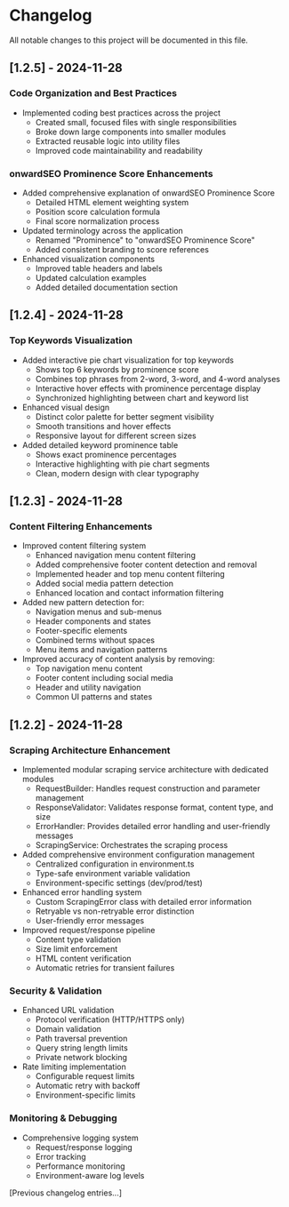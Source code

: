 # Changelog

All notable changes to this project will be documented in this file.

## [1.2.5] - 2024-11-28

### Code Organization and Best Practices
- Implemented coding best practices across the project
  - Created small, focused files with single responsibilities
  - Broke down large components into smaller modules
  - Extracted reusable logic into utility files
  - Improved code maintainability and readability

### onwardSEO Prominence Score Enhancements
- Added comprehensive explanation of onwardSEO Prominence Score
  - Detailed HTML element weighting system
  - Position score calculation formula
  - Final score normalization process
- Updated terminology across the application
  - Renamed "Prominence" to "onwardSEO Prominence Score"
  - Added consistent branding to score references
- Enhanced visualization components
  - Improved table headers and labels
  - Updated calculation examples
  - Added detailed documentation section

## [1.2.4] - 2024-11-28

### Top Keywords Visualization
- Added interactive pie chart visualization for top keywords
  - Shows top 6 keywords by prominence score
  - Combines top phrases from 2-word, 3-word, and 4-word analyses
  - Interactive hover effects with prominence percentage display
  - Synchronized highlighting between chart and keyword list
- Enhanced visual design
  - Distinct color palette for better segment visibility
  - Smooth transitions and hover effects
  - Responsive layout for different screen sizes
- Added detailed keyword prominence table
  - Shows exact prominence percentages
  - Interactive highlighting with pie chart segments
  - Clean, modern design with clear typography

## [1.2.3] - 2024-11-28

### Content Filtering Enhancements
- Improved content filtering system
  - Enhanced navigation menu content filtering
  - Added comprehensive footer content detection and removal
  - Implemented header and top menu content filtering
  - Added social media pattern detection
  - Enhanced location and contact information filtering
- Added new pattern detection for:
  - Navigation menus and sub-menus
  - Header components and states
  - Footer-specific elements
  - Combined terms without spaces
  - Menu items and navigation patterns
- Improved accuracy of content analysis by removing:
  - Top navigation menu content
  - Footer content including social media
  - Header and utility navigation
  - Common UI patterns and states

## [1.2.2] - 2024-11-28

### Scraping Architecture Enhancement
- Implemented modular scraping service architecture with dedicated modules
  - RequestBuilder: Handles request construction and parameter management
  - ResponseValidator: Validates response format, content type, and size
  - ErrorHandler: Provides detailed error handling and user-friendly messages
  - ScrapingService: Orchestrates the scraping process
- Added comprehensive environment configuration management
  - Centralized configuration in environment.ts
  - Type-safe environment variable validation
  - Environment-specific settings (dev/prod/test)
- Enhanced error handling system
  - Custom ScrapingError class with detailed error information
  - Retryable vs non-retryable error distinction
  - User-friendly error messages
- Improved request/response pipeline
  - Content type validation
  - Size limit enforcement
  - HTML content verification
  - Automatic retries for transient failures

### Security & Validation
- Enhanced URL validation
  - Protocol verification (HTTP/HTTPS only)
  - Domain validation
  - Path traversal prevention
  - Query string length limits
  - Private network blocking
- Rate limiting implementation
  - Configurable request limits
  - Automatic retry with backoff
  - Environment-specific limits

### Monitoring & Debugging
- Comprehensive logging system
  - Request/response logging
  - Error tracking
  - Performance monitoring
  - Environment-aware log levels

[Previous changelog entries...]